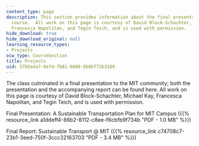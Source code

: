 ```yaml
---
content_type: page
description: This section provides information about the final presentation for the
  course.  All work on this page is courtesy of David Block-Schachter, Michael Kay,
  Francesca Napolitan, and Tegin Teich, and is used with permission.
hide_download: true
hide_download_original: null
learning_resource_types:
- Projects
ocw_type: CourseSection
title: Projects
uid: 37b5eda7-9e7d-7b81-6600-bb6b772b3169
---
```


The class culminated in a final presentation to the MIT community; both the presentation and the accompanying report can be found here. All work on this page is courtesy of David Block-Schachter, Michael Kay, Francesca Napolitan, and Tegin Teich, and is used with permission.

Final Presentation: A Sustainable Transportation Plan for MIT Campus ({{% resource_link a1ddeff4-86b2-8112-c8ee-f6cbfb9f734b "PDF - 1.0 MB" %}})

Final Report: Sustainable Transport @ MIT ({{% resource_link c74708c7-23b1-3eed-750f-3ccc32163703 "PDF - 3.4 MB" %}})